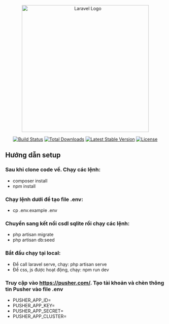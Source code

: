 <p align="center"><a href="https://laravel.com" target="_blank"><img src="https://raw.githubusercontent.com/laravel/art/master/logo-lockup/5%20SVG/2%20CMYK/1%20Full%20Color/laravel-logolockup-cmyk-red.svg" width="400" alt="Laravel Logo"></a></p>

<p align="center">
<a href="https://github.com/laravel/framework/actions"><img src="https://github.com/laravel/framework/workflows/tests/badge.svg" alt="Build Status"></a>
<a href="https://packagist.org/packages/laravel/framework"><img src="https://img.shields.io/packagist/dt/laravel/framework" alt="Total Downloads"></a>
<a href="https://packagist.org/packages/laravel/framework"><img src="https://img.shields.io/packagist/v/laravel/framework" alt="Latest Stable Version"></a>
<a href="https://packagist.org/packages/laravel/framework"><img src="https://img.shields.io/packagist/l/laravel/framework" alt="License"></a>
</p>

## Hướng dẫn setup

### Sau khi clone code về. Chạy các lệnh:
- composer install
- npm install
### Chạy lệnh dưới để tạo file .env:
- cp .env.example .env
### Chuyển sang kết nối csdl sqlite rồi chạy các lệnh:
- php artisan migrate
- php artisan db:seed
### Bắt đầu chạy tại local:
- Để call laravel serve, chạy: php artisan serve
- Để css, js được hoạt động, chạy: npm run dev
### Truy cập vào https://pusher.com/. Tạo tài khoản và chèn thông tin Pusher vào file .env
- PUSHER_APP_ID=
- PUSHER_APP_KEY=
- PUSHER_APP_SECRET=
- PUSHER_APP_CLUSTER=
